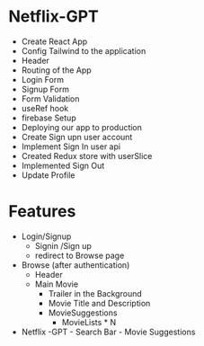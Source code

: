 # Netflix-GPT

- Create React App
- Config Tailwind to the application
- Header
- Routing of the App
- Login Form
- Signup Form
- Form Validation
- useRef hook
- firebase Setup
- Deploying our app to production
- Create Sign upn user account
- Implement Sign In user api
- Created Redux store with userSlice
- Implemented Sign Out
- Update Profile


# Features
- Login/Signup
    - Signin /Sign up
    - redirect to Browse page
- Browse (after authentication)
    - Header
    - Main Movie
        - Trailer in the Background
        - Movie Title and Description
        - MovieSuggestions
            - MovieLists * N
- Netflix -GPT
        - Search Bar
        - Movie Suggestions